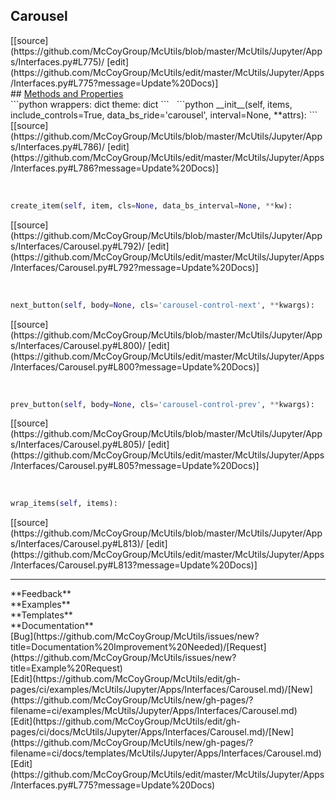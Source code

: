 ## <a id="McUtils.Jupyter.Apps.Interfaces.Carousel">Carousel</a> 

<div class="docs-source-link" markdown="1">
[[source](https://github.com/McCoyGroup/McUtils/blob/master/McUtils/Jupyter/Apps/Interfaces.py#L775)/
[edit](https://github.com/McCoyGroup/McUtils/edit/master/McUtils/Jupyter/Apps/Interfaces.py#L775?message=Update%20Docs)]
</div>









<div class="collapsible-section">
 <div class="collapsible-section collapsible-section-header" markdown="1">
## <a class="collapse-link" data-toggle="collapse" href="#methods" markdown="1"> Methods and Properties</a> <a class="float-right" data-toggle="collapse" href="#methods"><i class="fa fa-chevron-down"></i></a>
 </div>
 <div class="collapsible-section collapsible-section-body collapse show" id="methods" markdown="1">
 ```python
wrappers: dict
theme: dict
```
<a id="McUtils.Jupyter.Apps.Interfaces.Carousel.__init__" class="docs-object-method">&nbsp;</a> 
```python
__init__(self, items, include_controls=True, data_bs_ride='carousel', interval=None, **attrs): 
```
<div class="docs-source-link" markdown="1">
[[source](https://github.com/McCoyGroup/McUtils/blob/master/McUtils/Jupyter/Apps/Interfaces.py#L786)/
[edit](https://github.com/McCoyGroup/McUtils/edit/master/McUtils/Jupyter/Apps/Interfaces.py#L786?message=Update%20Docs)]
</div>


<a id="McUtils.Jupyter.Apps.Interfaces.Carousel.create_item" class="docs-object-method">&nbsp;</a> 
```python
create_item(self, item, cls=None, data_bs_interval=None, **kw): 
```
<div class="docs-source-link" markdown="1">
[[source](https://github.com/McCoyGroup/McUtils/blob/master/McUtils/Jupyter/Apps/Interfaces/Carousel.py#L792)/
[edit](https://github.com/McCoyGroup/McUtils/edit/master/McUtils/Jupyter/Apps/Interfaces/Carousel.py#L792?message=Update%20Docs)]
</div>


<a id="McUtils.Jupyter.Apps.Interfaces.Carousel.next_button" class="docs-object-method">&nbsp;</a> 
```python
next_button(self, body=None, cls='carousel-control-next', **kwargs): 
```
<div class="docs-source-link" markdown="1">
[[source](https://github.com/McCoyGroup/McUtils/blob/master/McUtils/Jupyter/Apps/Interfaces/Carousel.py#L800)/
[edit](https://github.com/McCoyGroup/McUtils/edit/master/McUtils/Jupyter/Apps/Interfaces/Carousel.py#L800?message=Update%20Docs)]
</div>


<a id="McUtils.Jupyter.Apps.Interfaces.Carousel.prev_button" class="docs-object-method">&nbsp;</a> 
```python
prev_button(self, body=None, cls='carousel-control-prev', **kwargs): 
```
<div class="docs-source-link" markdown="1">
[[source](https://github.com/McCoyGroup/McUtils/blob/master/McUtils/Jupyter/Apps/Interfaces/Carousel.py#L805)/
[edit](https://github.com/McCoyGroup/McUtils/edit/master/McUtils/Jupyter/Apps/Interfaces/Carousel.py#L805?message=Update%20Docs)]
</div>


<a id="McUtils.Jupyter.Apps.Interfaces.Carousel.wrap_items" class="docs-object-method">&nbsp;</a> 
```python
wrap_items(self, items): 
```
<div class="docs-source-link" markdown="1">
[[source](https://github.com/McCoyGroup/McUtils/blob/master/McUtils/Jupyter/Apps/Interfaces/Carousel.py#L813)/
[edit](https://github.com/McCoyGroup/McUtils/edit/master/McUtils/Jupyter/Apps/Interfaces/Carousel.py#L813?message=Update%20Docs)]
</div>
 </div>
</div>












---


<div markdown="1" class="text-secondary">
<div class="container">
  <div class="row">
   <div class="col" markdown="1">
**Feedback**   
</div>
   <div class="col" markdown="1">
**Examples**   
</div>
   <div class="col" markdown="1">
**Templates**   
</div>
   <div class="col" markdown="1">
**Documentation**   
</div>
   <div class="col" markdown="1">
   
</div>
   <div class="col" markdown="1">
   
</div>
   <div class="col" markdown="1">
   
</div>
</div>
  <div class="row">
   <div class="col" markdown="1">
[Bug](https://github.com/McCoyGroup/McUtils/issues/new?title=Documentation%20Improvement%20Needed)/[Request](https://github.com/McCoyGroup/McUtils/issues/new?title=Example%20Request)   
</div>
   <div class="col" markdown="1">
[Edit](https://github.com/McCoyGroup/McUtils/edit/gh-pages/ci/examples/McUtils/Jupyter/Apps/Interfaces/Carousel.md)/[New](https://github.com/McCoyGroup/McUtils/new/gh-pages/?filename=ci/examples/McUtils/Jupyter/Apps/Interfaces/Carousel.md)   
</div>
   <div class="col" markdown="1">
[Edit](https://github.com/McCoyGroup/McUtils/edit/gh-pages/ci/docs/McUtils/Jupyter/Apps/Interfaces/Carousel.md)/[New](https://github.com/McCoyGroup/McUtils/new/gh-pages/?filename=ci/docs/templates/McUtils/Jupyter/Apps/Interfaces/Carousel.md)   
</div>
   <div class="col" markdown="1">
[Edit](https://github.com/McCoyGroup/McUtils/edit/master/McUtils/Jupyter/Apps/Interfaces.py#L775?message=Update%20Docs)   
</div>
   <div class="col" markdown="1">
   
</div>
   <div class="col" markdown="1">
   
</div>
   <div class="col" markdown="1">
   
</div>
</div>
</div>
</div>